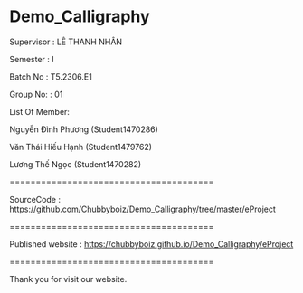 # Demo_Calligraphy
Supervisor : LÊ THANH NHÂN

Semester : I

Batch No : T5.2306.E1

Group No: : 01

List Of Member:

Nguyễn Đình Phương (Student1470286)

Văn Thái Hiếu Hạnh (Student1479762)

Lương Thế Ngọc (Student1470282)
 
=======================================

SourceCode : https://github.com/Chubbyboiz/Demo_Calligraphy/tree/master/eProject

=======================================

Published website : https://chubbyboiz.github.io/Demo_Calligraphy/eProject

=======================================

Thank you for visit our website.
